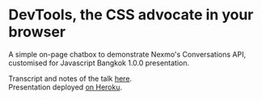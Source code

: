 # DevTools, the CSS advocate in your browser

A simple on-page chatbox to demonstrate Nexmo's Conversations API, customised for Javascript Bangkok 1.0.0 presentation.

Transcript and notes of the talk [here](TRANSCRIPT.md).  
Presentation deployed [on Heroku](https://devtools-jsbangkok.herokuapp.com/devtools).
